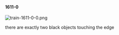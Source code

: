 #### 1611-0
![train-1611-0-0.png](https://github.com/lil-lab/nlvr/raw/master/nlvr/train/images/15/train-1611-0-0.png "train-1611-0-0.png")

there are exactly two black objects touching the edge